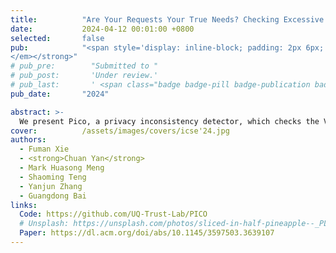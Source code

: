 ```yaml
---
title:          "Are Your Requests Your True Needs? Checking Excessive Data Collection in VPA App"
date:           2024-04-12 00:01:00 +0800
selected:       false
pub:            "<span style='display: inline-block; padding: 2px 6px; font-size: 12px; font-weight: bold; color: white; background-color: #4CAF50; border-radius: 4px;'>CCF-A</span> <span style='display: inline-block; padding: 2px 6px; font-size: 12px; font-weight: bold; color: white; background-color: #4CAF50; border-radius: 4px;'>CORE-A*</span> <strong><em>ICSE '24: Proceedings of the IEEE/ACM 46th International Conference on Software Engineering
</em></strong>"
# pub_pre:        "Submitted to "
# pub_post:       'Under review.'
# pub_last:       ' <span class="badge badge-pill badge-publication badge-success">Spotlight</span>'
pub_date:       "2024"

abstract: >-
  We present Pico, a privacy inconsistency detector, which checks the VPA app's privacy compliance by analyzing (in)consistency between data requested and data essential for its functionality. Pico understands the app's functionality topics from its publicly available textual data, and leverages advanced GPT-based language models to address domain-specific challenges. 
cover:          /assets/images/covers/icse'24.jpg
authors:
  - Fuman Xie
  - <strong>Chuan Yan</strong>
  - Mark Huasong Meng
  - Shaoming Teng
  - Yanjun Zhang
  - Guangdong Bai
links:
  Code: https://github.com/UQ-Trust-Lab/PICO
  # Unsplash: https://unsplash.com/photos/sliced-in-half-pineapple--_PLJZmHZzk
  Paper: https://dl.acm.org/doi/abs/10.1145/3597503.3639107
---
```

